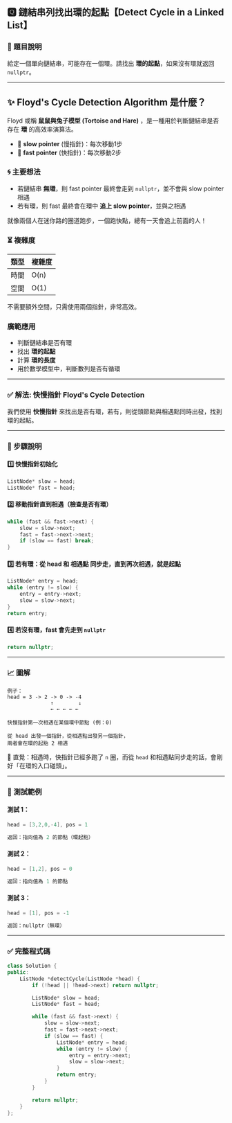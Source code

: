 
## 🆀 鏈結串列找出環的起點【Detect Cycle in a Linked List】

### 📌 題目說明
給定一個單向鏈結串，可能存在一個環。請找出 **環的起點**，如果沒有環就返回 `nullptr`。

---

## ✨ Floyd's Cycle Detection Algorithm 是什麼？

Floyd 或稱 **鼠鼠與兔子模型 (Tortoise and Hare)** ，是一種用於判斷鏈結串是否存在 **環** 的高效率演算法。

- 🐢 **slow pointer** (慢指針)：每次移動1步
- 🐇 **fast pointer** (快指針)：每次移動2步

### 🌀 主要想法

- 若鏈結串 **無環**，則 fast pointer 最終會走到 `nullptr`，並不會與 slow pointer 相遇
- 若有環，則 fast 最終會在環中 **追上 slow pointer**，並與之相遇

就像兩個人在迷你路的圈道跑步，一個跑快點，總有一天會追上前面的人！

### ⏳ 複雜度
| 類型 | 複雜度 |
|--------|------------|
| 時間 | O(n)       |
| 空間 | O(1)       |

不需要額外空間，只需使用兩個指針，非常高效。

### 廣範應用
- 判斷鏈結串是否有環
- 找出 **環的起點**
- 計算 **環的長度**
- 用於數學模型中，判斷數列是否有循環

---

### ✅ 解法: 快慢指針 Floyd's Cycle Detection

我們使用 **快慢指針** 來找出是否有環，若有，則從頭節點與相遇點同時出發，找到環的起點。

---

### 🧠 步驟說明

#### 1️⃣ 快慢指針初始化
```cpp
ListNode* slow = head;
ListNode* fast = head;
```

#### 2️⃣ 移動指針直到相遇（檢查是否有環）
```cpp
while (fast && fast->next) {
    slow = slow->next;
    fast = fast->next->next;
    if (slow == fast) break;
}
```

#### 3️⃣ 若有環：從 head 和 相遇點 同步走，直到再次相遇，就是起點
```cpp
ListNode* entry = head;
while (entry != slow) {
    entry = entry->next;
    slow = slow->next;
}
return entry;
```

#### 4️⃣ 若沒有環，fast 會先走到 `nullptr`
```cpp
return nullptr;
```

---

### 📈 圖解

```text
例子：
head = 3 -> 2 -> 0 -> -4
              ↑        ↓
              ← ← ← ← ←

快慢指針第一次相遇在某個環中節點 (例：0)

從 head 出發一個指針，從相遇點出發另一個指針，
兩者會在環的起點 2 相遇
```

📌 直覺：相遇時，快指針已經多跑了 `n` 圈，而從 `head` 和相遇點同步走的話，會剛好「在環的入口碰頭」。

---

### 🧪 測試範例

#### 測試 1：
```cpp
head = [3,2,0,-4], pos = 1

返回：指向值為 2 的節點（環起點）
```

#### 測試 2：
```cpp
head = [1,2], pos = 0

返回：指向值為 1 的節點
```

#### 測試 3：
```cpp
head = [1], pos = -1

返回：nullptr（無環）
```

---

### ✅ 完整程式碼

```cpp
class Solution {
public:
    ListNode *detectCycle(ListNode *head) {
        if (!head || !head->next) return nullptr;

        ListNode* slow = head;
        ListNode* fast = head;

        while (fast && fast->next) {
            slow = slow->next;
            fast = fast->next->next;
            if (slow == fast) {
                ListNode* entry = head;
                while (entry != slow) {
                    entry = entry->next;
                    slow = slow->next;
                }
                return entry;
            }
        }

        return nullptr;
    }
};
```
